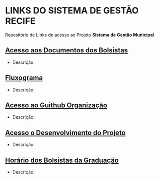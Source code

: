 # LINKS DO SISTEMA DE GESTÃO RECIFE
Repositório de Links de acesso ao Projeto **Sistema de Gestão Municipal**

## [Acesso aos Documentos dos Bolsistas](https://drive.google.com/drive/folders/1ppLd5XcZ005vnQLNw-sbFMMTcpZSVHe_?usp=drive_link)
- Descrição:

## [Fluxograma](https://drive.google.com/drive/folders/1siqSgwnDi7OBCnzn3EKvzlC4IUiOVDNB?usp=drive_link)
- Descrição:

## [Acesso ao Guithub Organização](https://github.com/SISTEMA-DE-GESTAO-RECIFE)
- Descrição:

## [Acesso o Desenvolvimento do Projeto](https://github.com/orgs/SISTEMA-DE-GESTAO-RECIFE/projects/4/views/6)
- Descrição:

## [Horário dos Bolsistas da Graduação](https://docs.google.com/spreadsheets/d/1MnJnTf-JCbGPdjJIjVHxQJQvyxfmVGJsWMuM7-tprtI/edit?usp=sharing)
- Descrição:
